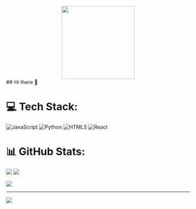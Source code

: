 
<div align="center">
<img src="https://media4.giphy.com/media/v1.Y2lkPTc5MGI3NjExa3ZzYm5pMzB4bHcxcXB4YzA3OXZ2MW40dXQ0czdnM2JyOHJ1NTdmNiZlcD12MV9pbnRlcm5hbF9naWZfYnlfaWQmY3Q9Zw/78XCFBGOlS6keY1Bil/giphy.gif" width="200" opacity="0.75">
</div>
## Hi there 👋

# 💻 Tech Stack:
![JavaScript](https://img.shields.io/badge/javascript-%23323330.svg?style=for-the-badge&logo=javascript&logoColor=%23F7DF1E) ![Python](https://img.shields.io/badge/python-3670A0?style=for-the-badge&logo=python&logoColor=ffdd54) ![HTML5](https://img.shields.io/badge/html5-%23E34F26.svg?style=for-the-badge&logo=html5&logoColor=white) ![React](https://img.shields.io/badge/react-%2320232a.svg?style=for-the-badge&logo=react&logoColor=%2361DAFB)
# 📊 GitHub Stats:
![](https://nirzak-streak-stats.vercel.app/?user=OleksiiMarushchak&theme=shadow_blue&hide_border=true)
![](https://github-readme-stats.vercel.app/api?username=OleksiiMarushchak&theme=shadow_blue&hide_border=true&include_all_commits=true&count_private=true)<br/>

![](https://github-readme-stats.vercel.app/api/top-langs/?username=OleksiiMarushchak&theme=shadow_blue&hide_border=true&include_all_commits=true&count_private=true&layout=compact)



---
[![](https://visitcount.itsvg.in/api?id=OleksiiMarushchak&icon=0&color=0)](https://visitcount.itsvg.in)

<!-- Proudly created with GPRM ( https://gprm.itsvg.in ) -->

<!--
**OleksiiMarushchak/OleksiiMarushchak** is a ✨ _special_ ✨ repository because its `README.md` (this file) appears on your GitHub profile.

Here are some ideas to get you started:

- 🔭 I’m currently working on ...
- 🌱 I’m currently learning ...
- 👯 I’m looking to collaborate on ...
- 🤔 I’m looking for help with ...
- 💬 Ask me about ...
- 📫 How to reach me: ...
- 😄 Pronouns: ...
- ⚡ Fun fact: ...
-->
